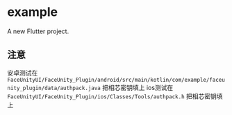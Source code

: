 # example

A new Flutter project.

## 注意
安卓测试在 `FaceUnityUI/FaceUnity_Plugin/android/src/main/kotlin/com/example/faceunity_plugin/data/authpack.java` 把相芯密钥填上
ios测试在 `FaceUnityUI/FaceUnity_Plugin/ios/Classes/Tools/authpack.h` 把相芯密钥填上

